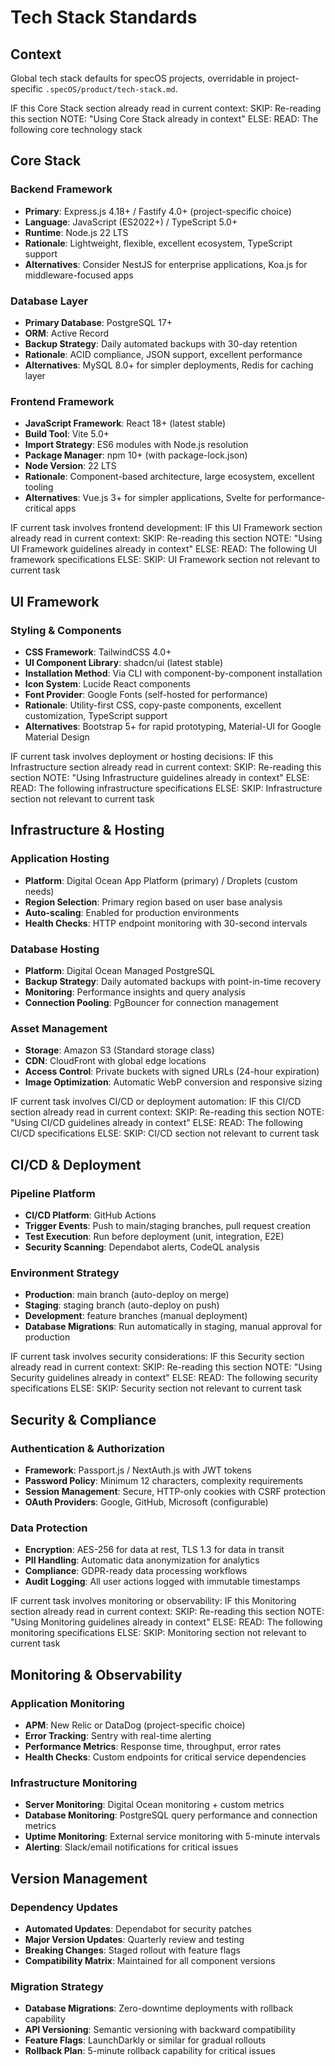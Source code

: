 # Tech Stack Standards

## Context

Global tech stack defaults for specOS projects, overridable in project-specific `.specOS/product/tech-stack.md`.

<conditional-block context-check="core-stack">
IF this Core Stack section already read in current context:
  SKIP: Re-reading this section
  NOTE: "Using Core Stack already in context"
ELSE:
  READ: The following core technology stack

## Core Stack

### Backend Framework

- **Primary**: Express.js 4.18+ / Fastify 4.0+ (project-specific choice)
- **Language**: JavaScript (ES2022+) / TypeScript 5.0+
- **Runtime**: Node.js 22 LTS
- **Rationale**: Lightweight, flexible, excellent ecosystem, TypeScript support
- **Alternatives**: Consider NestJS for enterprise applications, Koa.js for middleware-focused apps

### Database Layer

- **Primary Database**: PostgreSQL 17+
- **ORM**: Active Record
- **Backup Strategy**: Daily automated backups with 30-day retention
- **Rationale**: ACID compliance, JSON support, excellent performance
- **Alternatives**: MySQL 8.0+ for simpler deployments, Redis for caching layer

### Frontend Framework

- **JavaScript Framework**: React 18+ (latest stable)
- **Build Tool**: Vite 5.0+
- **Import Strategy**: ES6 modules with Node.js resolution
- **Package Manager**: npm 10+ (with package-lock.json)
- **Node Version**: 22 LTS
- **Rationale**: Component-based architecture, large ecosystem, excellent tooling
- **Alternatives**: Vue.js 3+ for simpler applications, Svelte for performance-critical apps
  </conditional-block>

<conditional-block context-check="ui-framework" task-condition="frontend-development">
IF current task involves frontend development:
  IF this UI Framework section already read in current context:
    SKIP: Re-reading this section
    NOTE: "Using UI Framework guidelines already in context"
  ELSE:
    READ: The following UI framework specifications
ELSE:
  SKIP: UI Framework section not relevant to current task

## UI Framework

### Styling & Components

- **CSS Framework**: TailwindCSS 4.0+
- **UI Component Library**: shadcn/ui (latest stable)
- **Installation Method**: Via CLI with component-by-component installation
- **Icon System**: Lucide React components
- **Font Provider**: Google Fonts (self-hosted for performance)
- **Rationale**: Utility-first CSS, copy-paste components, excellent customization, TypeScript support
- **Alternatives**: Bootstrap 5+ for rapid prototyping, Material-UI for Google Material Design
  </conditional-block>

<conditional-block context-check="infrastructure" task-condition="deployment-hosting">
IF current task involves deployment or hosting decisions:
  IF this Infrastructure section already read in current context:
    SKIP: Re-reading this section
    NOTE: "Using Infrastructure guidelines already in context"
  ELSE:
    READ: The following infrastructure specifications
ELSE:
  SKIP: Infrastructure section not relevant to current task

## Infrastructure & Hosting

### Application Hosting

- **Platform**: Digital Ocean App Platform (primary) / Droplets (custom needs)
- **Region Selection**: Primary region based on user base analysis
- **Auto-scaling**: Enabled for production environments
- **Health Checks**: HTTP endpoint monitoring with 30-second intervals

### Database Hosting

- **Platform**: Digital Ocean Managed PostgreSQL
- **Backup Strategy**: Daily automated backups with point-in-time recovery
- **Monitoring**: Performance insights and query analysis
- **Connection Pooling**: PgBouncer for connection management

### Asset Management

- **Storage**: Amazon S3 (Standard storage class)
- **CDN**: CloudFront with global edge locations
- **Access Control**: Private buckets with signed URLs (24-hour expiration)
- **Image Optimization**: Automatic WebP conversion and responsive sizing
  </conditional-block>

<conditional-block context-check="ci-cd" task-condition="deployment-automation">
IF current task involves CI/CD or deployment automation:
  IF this CI/CD section already read in current context:
    SKIP: Re-reading this section
    NOTE: "Using CI/CD guidelines already in context"
  ELSE:
    READ: The following CI/CD specifications
ELSE:
  SKIP: CI/CD section not relevant to current task

## CI/CD & Deployment

### Pipeline Platform

- **CI/CD Platform**: GitHub Actions
- **Trigger Events**: Push to main/staging branches, pull request creation
- **Test Execution**: Run before deployment (unit, integration, E2E)
- **Security Scanning**: Dependabot alerts, CodeQL analysis

### Environment Strategy

- **Production**: main branch (auto-deploy on merge)
- **Staging**: staging branch (auto-deploy on push)
- **Development**: feature branches (manual deployment)
- **Database Migrations**: Run automatically in staging, manual approval for production
  </conditional-block>

<conditional-block context-check="security" task-condition="security-implementation">
IF current task involves security considerations:
  IF this Security section already read in current context:
    SKIP: Re-reading this section
    NOTE: "Using Security guidelines already in context"
  ELSE:
    READ: The following security specifications
ELSE:
  SKIP: Security section not relevant to current task

## Security & Compliance

### Authentication & Authorization

- **Framework**: Passport.js / NextAuth.js with JWT tokens
- **Password Policy**: Minimum 12 characters, complexity requirements
- **Session Management**: Secure, HTTP-only cookies with CSRF protection
- **OAuth Providers**: Google, GitHub, Microsoft (configurable)

### Data Protection

- **Encryption**: AES-256 for data at rest, TLS 1.3 for data in transit
- **PII Handling**: Automatic data anonymization for analytics
- **Compliance**: GDPR-ready data processing workflows
- **Audit Logging**: All user actions logged with immutable timestamps
  </conditional-block>

<conditional-block context-check="monitoring" task-condition="observability">
IF current task involves monitoring or observability:
  IF this Monitoring section already read in current context:
    SKIP: Re-reading this section
    NOTE: "Using Monitoring guidelines already in context"
  ELSE:
    READ: The following monitoring specifications
ELSE:
  SKIP: Monitoring section not relevant to current task

## Monitoring & Observability

### Application Monitoring

- **APM**: New Relic or DataDog (project-specific choice)
- **Error Tracking**: Sentry with real-time alerting
- **Performance Metrics**: Response time, throughput, error rates
- **Health Checks**: Custom endpoints for critical service dependencies

### Infrastructure Monitoring

- **Server Monitoring**: Digital Ocean monitoring + custom metrics
- **Database Monitoring**: PostgreSQL query performance and connection metrics
- **Uptime Monitoring**: External service monitoring with 5-minute intervals
- **Alerting**: Slack/email notifications for critical issues
  </conditional-block>

## Version Management

### Dependency Updates

- **Automated Updates**: Dependabot for security patches
- **Major Version Updates**: Quarterly review and testing
- **Breaking Changes**: Staged rollout with feature flags
- **Compatibility Matrix**: Maintained for all component versions

### Migration Strategy

- **Database Migrations**: Zero-downtime deployments with rollback capability
- **API Versioning**: Semantic versioning with backward compatibility
- **Feature Flags**: LaunchDarkly or similar for gradual rollouts
- **Rollback Plan**: 5-minute rollback capability for critical issues
